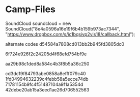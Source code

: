 # Camp-Files
SoundCloud soundcloud = new SoundCloud("8e4a0596a16e19f6b4b159b973ac7344", "https://www.dropbox.com/s/ic1bqsivp2vis18/callback.html");


alternate codes
d54584a7808cd013bb2b945fd3805dc0

6f724e926f2c24205d4f68efd754bf9e

aa29b98c1ded8a584c4b3f8b5a36c250

cd3dc19f84793abe0858a8efff079c40
1fd04994632239c4febb58a5ecce74db
71781154b9fc4f51487104a9f1a5354d
42debe20ab15a3eed1ae26d706552563
